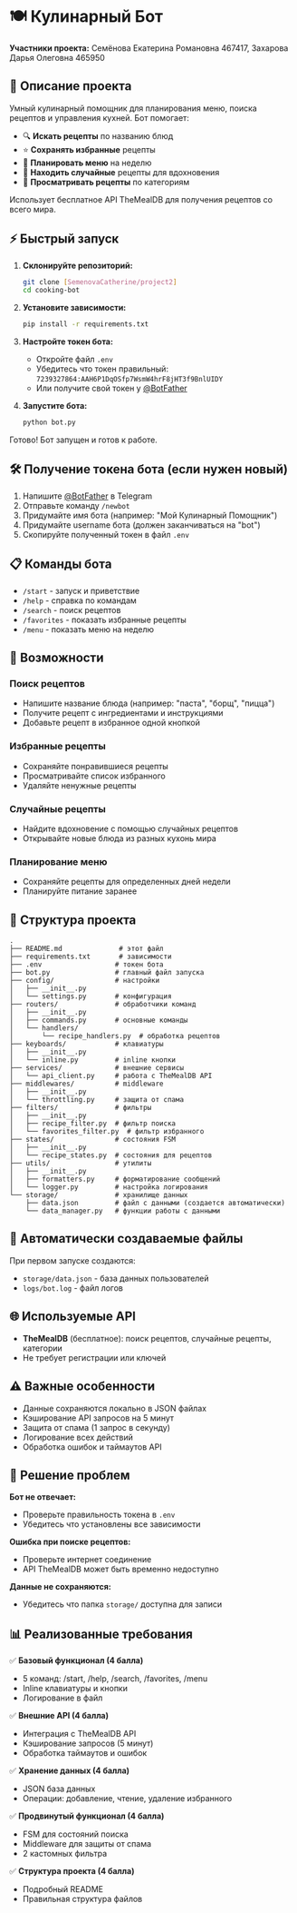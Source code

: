 # 🍽 Кулинарный Бот

**Участники проекта:** Семёнова Екатерина Романовна 467417, Захарова Дарья Олеговна 465950

## 📖 Описание проекта

Умный кулинарный помощник для планирования меню, поиска рецептов и управления кухней. Бот помогает:

- 🔍 **Искать рецепты** по названию блюд
- ⭐ **Сохранять избранные** рецепты
- 📅 **Планировать меню** на неделю
- 🎲 **Находить случайные** рецепты для вдохновения
- 📂 **Просматривать рецепты** по категориям

Использует бесплатное API TheMealDB для получения рецептов со всего мира.

## ⚡ Быстрый запуск

1. **Склонируйте репозиторий:**
   ```bash
   git clone [SemenovaCatherine/project2]
   cd cooking-bot
   ```

2. **Установите зависимости:**
   ```bash
   pip install -r requirements.txt
   ```

3. **Настройте токен бота:**
   - Откройте файл `.env`
   - Убедитесь что токен правильный: `7239327864:AAH6P1DqOSfp7WsmW4hrF8jHT3f9BnlUIDY`
   - Или получите свой токен у [@BotFather](https://t.me/BotFather)

4. **Запустите бота:**
   ```bash
   python bot.py
   ```

Готово! Бот запущен и готов к работе.

## 🛠 Получение токена бота (если нужен новый)

1. Напишите [@BotFather](https://t.me/BotFather) в Telegram
2. Отправьте команду `/newbot`
3. Придумайте имя бота (например: "Мой Кулинарный Помощник")
4. Придумайте username бота (должен заканчиваться на "bot")
5. Скопируйте полученный токен в файл `.env`

## 📋 Команды бота

- `/start` - запуск и приветствие
- `/help` - справка по командам
- `/search` - поиск рецептов
- `/favorites` - показать избранные рецепты
- `/menu` - показать меню на неделю

## 🔧 Возможности

### Поиск рецептов
- Напишите название блюда (например: "паста", "борщ", "пицца")
- Получите рецепт с ингредиентами и инструкциями
- Добавьте рецепт в избранное одной кнопкой

### Избранные рецепты
- Сохраняйте понравившиеся рецепты
- Просматривайте список избранного
- Удаляйте ненужные рецепты

### Случайные рецепты
- Найдите вдохновение с помощью случайных рецептов
- Открывайте новые блюда из разных кухонь мира

### Планирование меню
- Сохраняйте рецепты для определенных дней недели
- Планируйте питание заранее

## 📁 Структура проекта

```
.
├── README.md              # этот файл
├── requirements.txt       # зависимости
├── .env                  # токен бота
├── bot.py                # главный файл запуска
├── config/               # настройки
│   ├── __init__.py
│   └── settings.py       # конфигурация
├── routers/              # обработчики команд
│   ├── __init__.py
│   ├── commands.py       # основные команды
│   └── handlers/
│       └── recipe_handlers.py  # обработка рецептов
├── keyboards/            # клавиатуры
│   ├── __init__.py
│   └── inline.py         # inline кнопки
├── services/             # внешние сервисы
│   └── api_client.py     # работа с TheMealDB API
├── middlewares/          # middleware
│   ├── __init__.py
│   └── throttling.py     # защита от спама
├── filters/              # фильтры
│   ├── __init__.py
│   ├── recipe_filter.py  # фильтр поиска
│   └── favorites_filter.py  # фильтр избранного
├── states/               # состояния FSM
│   ├── __init__.py
│   └── recipe_states.py  # состояния для рецептов
├── utils/                # утилиты
│   ├── __init__.py
│   ├── formatters.py     # форматирование сообщений
│   └── logger.py         # настройка логирования
└── storage/              # хранилище данных
    ├── data.json         # файл с данными (создается автоматически)
    └── data_manager.py   # функции работы с данными
```

## 🔄 Автоматически создаваемые файлы

При первом запуске создаются:
- `storage/data.json` - база данных пользователей
- `logs/bot.log` - файл логов

## 🌐 Используемые API

- **TheMealDB** (бесплатное): поиск рецептов, случайные рецепты, категории
- Не требует регистрации или ключей

## ⚠️ Важные особенности

- Данные сохраняются локально в JSON файлах
- Кэширование API запросов на 5 минут
- Защита от спама (1 запрос в секунду)
- Логирование всех действий
- Обработка ошибок и таймаутов API

## 🐛 Решение проблем

**Бот не отвечает:**
- Проверьте правильность токена в `.env`
- Убедитесь что установлены все зависимости

**Ошибка при поиске рецептов:**
- Проверьте интернет соединение
- API TheMealDB может быть временно недоступно

**Данные не сохраняются:**
- Убедитесь что папка `storage/` доступна для записи

## 📊 Реализованные требования

✅ **Базовый функционал (4 балла)**
- 5 команд: /start, /help, /search, /favorites, /menu
- Inline клавиатуры и кнопки
- Логирование в файл

✅ **Внешние API (4 балла)**
- Интеграция с TheMealDB API
- Кэширование запросов (5 минут)
- Обработка таймаутов и ошибок

✅ **Хранение данных (4 балла)**
- JSON база данных
- Операции: добавление, чтение, удаление избранного

✅ **Продвинутый функционал (4 балла)**
- FSM для состояний поиска
- Middleware для защиты от спама
- 2 кастомных фильтра

✅ **Структура проекта (4 балла)**
- Подробный README
- Правильная структура файлов

